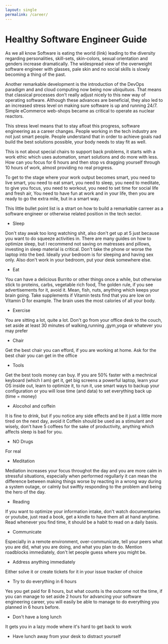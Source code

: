 ```yaml
---
layout: single
permalink: /career/
---
```


# Healthy Software Engineer Guide
As we all know Software is eating the world (link) leading to the diversity regarding personalities, skill-sets, skin-colors, sexual orientation and genders increase dramatically.
The widespread view of the overweight software engineer with glasses, pale skin and no social skills is slowly becoming a thing of the past.

Another remarkable development is the introduction of the DevOps paradigm and and cloud computing now being now ubiquituos. That means
that classical processes don't really adjust nicely to this new way of operating software. Although these advances are beneficial,
they also led to an increased stress level on making sure software is up and running 24/7. Simple eCommerce web-shops became as critical 
to operate as nuclear reactors. 
  
This stress level means that to stay afloat this progress, software engineering as a career changes. People working in the tech industry are not just smart people.
People understand that in order to achieve goals nad build the best solutions possible, your body needs to stay fit as well.

This is not about special chairs to support back problems, it starts with a work ethic which uses automation, smart solutions and 
do more with less. How can you focus for 6 hours and then stop vs dragging yourself through 10 hours of work, almost providing no real progress.

To get to the stage where your work output becomes smart, you need to live smart, you need to eat smart, you need to sleep, you need to meditate,
to give you focus, you need to workout, you need to set time for social life and fresh air, You need to have fun at work and in your 
life, then you are ready to go the extra mile, but in a smart way. 

This little bullet point list is a strart on how to build a remarkable carreer as a software engineer or otherwise related position in the tech sector.

* Sleep 

Don't stay awak too long watching shit, also don't get up at 5 just because you want to do squeeze activities in. There are many guides 
on how to optimize sleep, but I recommend not saving on matresses and pillows, investing in sleep material is critical. Don't take the phone
or worse the laptop into the bed. Ideally your bedroom is for sleeping and having sex only. Also don't work in your bedroom, put your desk somewhere else.

* Eat

You can have a delicious Burrito or other things once a while, but otherwise stick to proteins, carbs, vegetable rich food, 
The golden rule, if you see advertisements for it, avoid it. Mean, fish, nuts, anything which keeps your brain going. Take supplements if
Vitamin tests find that you are low on Vitamin D for example. The brain uses the most calories of all your body.

* Exercise

You are sitting a lot, quite a lot. Don't go from your office desk to the couch, set aside at least 30 minutes of walking,running
,gym,yoga or whatever you may prefer

* Chair

Get the best chair you can efford, if you are working at home. Ask for the best chair you can get in the office

* Tools

Get the best tools money can buy. If you are 50% faster with a mechnical keyboard (which I am) get it, get big screens a powerful
laptop, learn your OS inside out, learn to optimize it, to run it, use smart ways to backup your configuration or you will 
lose time (and data) to set everything back up (time = money)

* Alocohol and coffein

It is fine to drink, but if you notice any side effects and be it just a little more tired on the next day, avoid it
Coffein should be used as a stimulant and wisely, don't have 5 coffees for the sake of productivity, anything which 
affects sleep is bad for you.

* NO Drugs

For real

* Meditation

Mediation increases your focus throughot the day and you are more calm in stressful situations, especially when performed regullarly
it can mean the difference between making things worse by reacting in a wrong way during a system outage, or calmly but swiftly responding
to the problem and being the hero of the day.

* Reading

If you want to optimize your information intake, don't watch documentaries or youtube, just read a book, get a kindle 
to have them all at hand anytime. Read whenever you find time, it should be a habit to read on a daily basis. 

* Communicate

Especially in a remote environment, over-communicate, tell your peers what you are did, what you are doing, and what you plan to do.
Mention roadblocks immediately, don't let people guess where you might be. 

* Address anything immediately

Either solve it or create tickets for it in your issue tracker of choice

* Try to do everything in 6 hours

Yes you get paid for 8 hours, but what counts is the outcome not the time, if you can manage to set aside 2 hours
for advancing your software engineering career, you will easily be able to manage to do everything you planned in 6 hours before.

* Don't have a long lunch

It gets you in a lazy mode where it's hard to get back to work

* Have lunch away from your desk to distract yourself



     
    